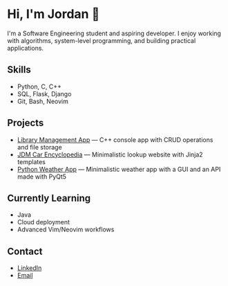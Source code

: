 # Hi, I'm Jordan 👋

I'm a Software Engineering student and aspiring developer. I enjoy working with algorithms, system-level programming, and building practical applications.  

## Skills
- Python, C, C++  
- SQL, Flask, Django  
- Git, Bash, Neovim  

## Projects
- [Library Management App](https://github.com/lsdengo/cs50x_final_project/tree/main/app) — C++ console app with CRUD operations and file storage  
- [JDM Car Encyclopedia](https://github.com/lsdengo/cs50x_final_project/tree/main/app) — Minimalistic lookup website with Jinja2 templates
- [Python Weather App](https://github.com/lsdengo/cs50x_final_project/tree/main/app) — Minimalistic weather app with a GUI and an API made with PyQt5   


## Currently Learning
- Java  
- Cloud deployment
- Advanced Vim/Neovim workflows

## Contact
- [LinkedIn](https://www.linkedin.com/in/vuchkov24/)  
- [Email](mailto:dvuchkov@hotmail.com)  
